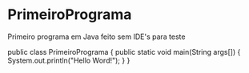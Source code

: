 # PrimeiroPrograma
Primeiro programa em Java feito sem IDE's para teste


public class PrimeiroPrograma {
	public static void main(String args[]) {
		System.out.println("Hello Word!");
	}
}
